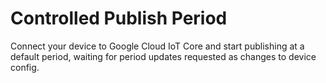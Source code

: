 Controlled Publish Period
=========================

Connect your device to Google Cloud IoT Core and start publishing at a default period, waiting for period updates requested as changes to device config.
